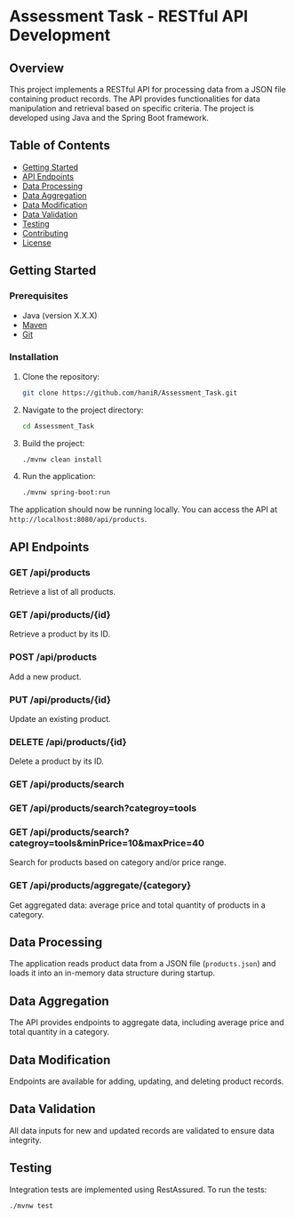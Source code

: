 # Assessment Task - RESTful API Development

## Overview

This project implements a RESTful API for processing data from a JSON file containing product records. The API provides functionalities for data manipulation and retrieval based on specific criteria. The project is developed using Java and the Spring Boot framework.

## Table of Contents

- [Getting Started](#getting-started)
- [API Endpoints](#api-endpoints)
- [Data Processing](#data-processing)
- [Data Aggregation](#data-aggregation)
- [Data Modification](#data-modification)
- [Data Validation](#data-validation)
- [Testing](#testing)
- [Contributing](#contributing)
- [License](#license)

## Getting Started

### Prerequisites

- Java (version X.X.X)
- [Maven](https://maven.apache.org/install.html)
- [Git](https://git-scm.com/book/en/v2/Getting-Started-Installing-Git)

### Installation

1. Clone the repository:

    ```bash
    git clone https://github.com/haniR/Assessment_Task.git
    ```

2. Navigate to the project directory:

    ```bash
    cd Assessment_Task
    ```

3. Build the project:

    ```bash
    ./mvnw clean install
    ```

4. Run the application:

    ```bash
    ./mvnw spring-boot:run
    ```

The application should now be running locally. You can access the API at `http://localhost:8080/api/products`.

## API Endpoints

### GET /api/products

Retrieve a list of all products.

### GET /api/products/{id}

Retrieve a product by its ID.

### POST /api/products

Add a new product.

### PUT /api/products/{id}

Update an existing product.

### DELETE /api/products/{id}

Delete a product by its ID.

### GET /api/products/search
### GET /api/products/search?categroy=tools
### GET /api/products/search?categroy=tools&minPrice=10&maxPrice=40
Search for products based on category and/or price range.

### GET /api/products/aggregate/{category}

Get aggregated data: average price and total quantity of products in a category.

## Data Processing

The application reads product data from a JSON file (`products.json`) and loads it into an in-memory data structure during startup.

## Data Aggregation

The API provides endpoints to aggregate data, including average price and total quantity in a category.

## Data Modification

Endpoints are available for adding, updating, and deleting product records.

## Data Validation

All data inputs for new and updated records are validated to ensure data integrity.

## Testing

Integration tests are implemented using RestAssured. To run the tests:

```bash
./mvnw test
